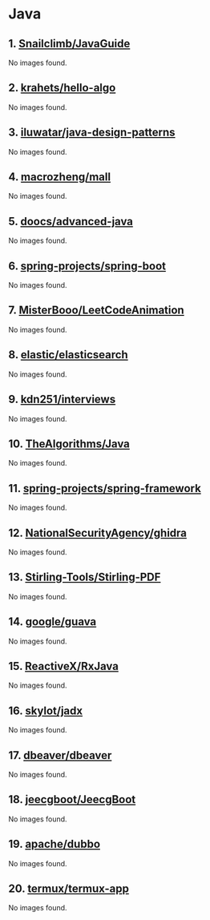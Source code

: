 <!-- 这是由脚本自动生成的文件，请勿直接修改此文件！ -->

# Java

## 1. [Snailclimb/JavaGuide](https://github.com/Snailclimb/JavaGuide)

No images found.

## 2. [krahets/hello-algo](https://github.com/krahets/hello-algo)

No images found.

## 3. [iluwatar/java-design-patterns](https://github.com/iluwatar/java-design-patterns)

No images found.

## 4. [macrozheng/mall](https://github.com/macrozheng/mall)

No images found.

## 5. [doocs/advanced-java](https://github.com/doocs/advanced-java)

No images found.

## 6. [spring-projects/spring-boot](https://github.com/spring-projects/spring-boot)

No images found.

## 7. [MisterBooo/LeetCodeAnimation](https://github.com/MisterBooo/LeetCodeAnimation)

No images found.

## 8. [elastic/elasticsearch](https://github.com/elastic/elasticsearch)

No images found.

## 9. [kdn251/interviews](https://github.com/kdn251/interviews)

No images found.

## 10. [TheAlgorithms/Java](https://github.com/TheAlgorithms/Java)

No images found.

## 11. [spring-projects/spring-framework](https://github.com/spring-projects/spring-framework)

No images found.

## 12. [NationalSecurityAgency/ghidra](https://github.com/NationalSecurityAgency/ghidra)

No images found.

## 13. [Stirling-Tools/Stirling-PDF](https://github.com/Stirling-Tools/Stirling-PDF)

No images found.

## 14. [google/guava](https://github.com/google/guava)

No images found.

## 15. [ReactiveX/RxJava](https://github.com/ReactiveX/RxJava)

No images found.

## 16. [skylot/jadx](https://github.com/skylot/jadx)

No images found.

## 17. [dbeaver/dbeaver](https://github.com/dbeaver/dbeaver)

No images found.

## 18. [jeecgboot/JeecgBoot](https://github.com/jeecgboot/JeecgBoot)

No images found.

## 19. [apache/dubbo](https://github.com/apache/dubbo)

No images found.

## 20. [termux/termux-app](https://github.com/termux/termux-app)

No images found.

